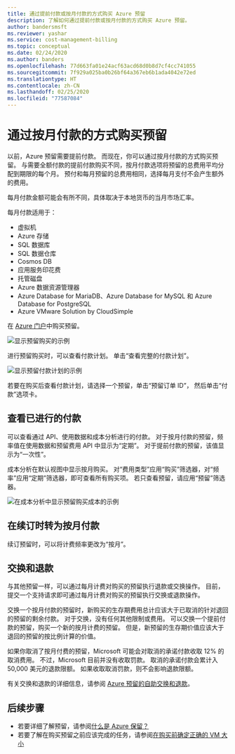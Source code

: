 ```yaml
---
title: 通过提前付款或按月付款的方式购买 Azure 预留
description: 了解如何通过提前付款或按月付款的方式购买 Azure 预留。
author: bandersmsft
ms.reviewer: yashar
ms.service: cost-management-billing
ms.topic: conceptual
ms.date: 02/24/2020
ms.author: banders
ms.openlocfilehash: 77d663fa01e24acf63acd68d0b8d7cf4cc741055
ms.sourcegitcommit: 7f929a025ba0b26bf64a367eb6b1ada4042e72ed
ms.translationtype: HT
ms.contentlocale: zh-CN
ms.lasthandoff: 02/25/2020
ms.locfileid: "77587084"
---
```

# <a name="purchase-reservations-with-monthly-payments"></a>通过按月付款的方式购买预留

以前，Azure 预留需要提前付款。 而现在，你可以通过按月付款的方式购买预留。 与需要全额付款的提前付款购买不同，按月付款选项将预留的总费用平均分配到期限的每个月。 预付和每月预留的总费用相同，选择每月支付不会产生额外的费用。

每月付款金额可能会有所不同，具体取决于本地货币的当月市场汇率。

每月付款适用于：

- 虚拟机
- Azure 存储
- SQL 数据库
- SQL 数据仓库
- Cosmos DB
- 应用服务印花费
- 托管磁盘
- Azure 数据资源管理器
- Azure Database for MariaDB、Azure Database for MySQL 和 Azure Database for PostgreSQL
- Azure VMware Solution by CloudSimple


在 [Azure 门户](https://portal.azure.com/?Microsoft_Azure_Reservations_EnableMultiCart=true&amp;paymentPlan=true#blade/Microsoft_Azure_Reservations/CreateBlade)中购买预留。

![显示预留购买的示例](./media/monthly-payments-reservations/purchase-reservation.png)

进行预留购买时，可以查看付款计划。 单击“查看完整的付款计划”。 

![显示预留付款计划的示例](./media/monthly-payments-reservations/prepurchase-schedule.png)

若要在购买后查看付款计划，请选择一个预留，单击“预留订单 ID”，  然后单击“付款”选项卡。 

## <a name="view-payments-made"></a>查看已进行的付款

可以查看通过 API、使用数据和成本分析进行的付款。 对于按月付款的预留，频率值在使用数据和预留费用 API 中显示为“定期”。  对于提前付款的预留，该值显示为“一次性”。 

成本分析在默认视图中显示按月购买。 对“费用类型”应用“购买”筛选器，对“频率”应用“定期”筛选器，即可查看所有购买项。     若只查看预留，请应用“预留”筛选器。 

![在成本分析中显示预留购买成本的示例](./media/monthly-payments-reservations/cost-analysis.png)

## <a name="switch-to-monthly-payments-at-renewal"></a>在续订时转为按月付款

续订预留时，可以将计费频率更改为“按月”。

## <a name="exchange-and-refunds"></a>交换和退款

与其他预留一样，可以通过每月计费对购买的预留执行退款或交换操作。 目前，提交一个支持请求即可通过每月计费对购买的预留执行交换或退款操作。

交换一个按月付款的预留时，新购买的生存期费用总计应该大于已取消的针对退回的预留的剩余付款。 对于交换，没有任何其他限制或费用。 可以交换一个提前付款的预留，购买一个新的按月计费的预留。 但是，新预留的生存期价值应该大于退回的预留的按比例计算的价值。

如果你取消了按月付费的预留，Microsoft 可能会对取消的承诺付款收取 12% 的取消费用。 不过，Microsoft 目前并没有收取罚款。 取消的承诺付款会累计入 50,000 美元的退款限额。 如果收取取消罚款，则不会影响退款限额。

有关交换和退款的详细信息，请参阅 [Azure 预留的自助交换和退款](exchange-and-refund-azure-reservations.md)。

## <a name="next-steps"></a>后续步骤

- 若要详细了解预留，请参阅[什么是 Azure 保留？](save-compute-costs-reservations.md)
- 若要了解在购买预留之前应该完成的任务，请参阅[在购买前确定正确的 VM 大小](../../virtual-machines/windows/prepay-reserved-vm-instances.md#determine-the-right-vm-size-before-you-buy)
